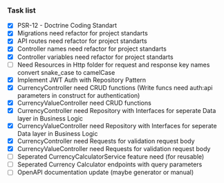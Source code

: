 ### Task list

- [x] PSR-12 - Doctrine Coding Standart
- [x] Migrations need refactor for project standarts
- [x] API routes need refactor for project standarts
- [x] Controller names need refactor for project standarts
- [x] Controller variables need refactor for project standarts
- [ ] Need Resources in Http folder for request and response key names convert snake_case to camelCase
- [x] Implement JWT Auth with Repository Pattern
- [x] CurrencyController need CRUD functions (Write funcs need auth:api parameters in construct for authentication)
- [x] CurrencyValueController need CRUD functions
- [x] CurrencyController need Repository with Interfaces for seperate Data layer in Business Logic
- [x] CurrencyValueController need Repository with Interfaces for seperate Data layer in Business Logic
- [x] CurrencyController need Requests for validation request body
- [x] CurrencyValueController need Requests for validation request body
- [ ] Seperated CurrencyCalculatorService feature need (for reusable) 
- [ ] Seperated Currency Calculator endpoints with query parameters
- [ ] OpenAPI documentation update (maybe generator or manual)